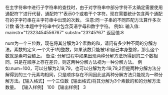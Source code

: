 在主字符串中进行子字符串的查找时，由于对字符串中部分字符不太确定需要使用通配符’?'进行代替，通配符’?"表示0个或若干个字符。现在需要统计包含两个通配符的子字符串在主字符串中出现的次数。
注意:同一子串的不同匹配方法算作多次计数
备注:本题中字符串中仅包含英语字母和数字字符。
例如:
输入值:
mainstr="12323454556767"
substr="23?45?67"
返回值:8

num为一个三位数，现在将其分解为3个素数的和，请问有多少种不同的分解方法。素数的定义:一个大于1的整数，如果该数只能被1和自己本身整除，那么这个数就是素叼菪鱝上。
备注:
分解过程中如果出现两种分解方法所得到的三个数相同，只是在顺序上存在差异，则这两种分解方法视为一种分解方法。
例如:num=100，可以分解为2,19,79，也可以分解为为:19,79,2但是两种分解方法分解得到的三个元素均相同，只是顺序存在不同因此这两种分解方法只能视为一种分解方法。【输入格式】一个三位数【输出格式)将其分解为3个素数的和的分解方法数量。
【输入样例】
100
【输出样例】
3